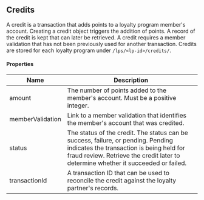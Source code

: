 ## Credits

A credit is a transaction that adds points to a loyalty program member's account. Creating a credit object triggers the addition of points. A record of the credit is kept that can later be retrieved. A credit requires a member validation that has not been previously used for another transaction. Credits are stored for each loyalty program under `/lps/<lp-id>/credits/`.

#### Properties

<table>
    <thead>
        <tr>
            <th>Name</th>
            <th>Description</th>
        </tr>
    </thead>
    <tbody>
        <tr>
            <td>amount</td>
            <td>The number of points added to the member's account. Must be a positive integer.</td>
        </tr>
        <tr>
            <td>memberValidation</td>
            <td>Link to a member validation that identifies the member's account that was credited.</td>
        </tr>
        <tr>
            <td>status</td>
            <td>The status of the credit. The status can be success, failure, or pending. Pending indicates the transaction is being held for fraud review. Retrieve the credit later to determine whether it succeeded or failed.</td>
        </tr>
        <tr>
            <td>transactionId</td>
            <td>A transaction ID that can be used to reconcile the credit against the loyalty partner's records.</td>
        </tr>
    </tbody>
</table>










